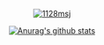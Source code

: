 <!--
**MoonSangJin/MoonSangJin** is a ✨ _special_ ✨ repository because its `README.md` (this file) appears on your GitHub profile.

Here are some ideas to get you started:

- 🔭 I’m currently working on ...
- 🌱 I’m currently learning ...
- 👯 I’m looking to collaborate on ...
- 🤔 I’m looking for help with ...
- 💬 Ask me about ...
- 📫 How to reach me: ...
- 😄 Pronouns: ...
- ⚡ Fun fact: ...
-->

<div align="center">
	

[![1128msj](http://mazassumnida.wtf/api/v2/generate_badge?boj=1128msj)](https://solved.ac/1128msj)
 
[![Anurag's github stats](https://github-readme-stats.vercel.app/api?username=MoonSangJin&show_icons=true&theme=tokyotonight)](https://github.com/anuraghazra/github-readme-stats)
 
</div>

